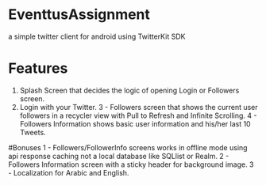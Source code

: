 # EventtusAssignment
a simple twitter client for android using TwitterKit SDK 

# Features
1. Splash Screen that decides the logic of opening Login or Followers screen.
2. Login with your Twitter.
3 - Followers screen that shows the current user followers in a recycler view with Pull to Refresh and Infinite Scrolling.
4 - Followers Information shows basic user information and his/her last 10 Tweets.

#Bonuses
1 - Followers/FollowerInfo screens works in offline mode using api response caching not a local database like SQLlist or Realm.
2 - Followers Information screen with a sticky header for background image.
3 - Localization for Arabic and English.
